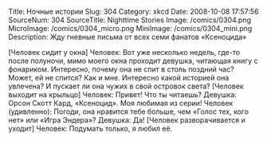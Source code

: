 Title: Ночные истории 
Slug: 304 
Category: xkcd 
Date: 2008-10-08 17:57:56 
SourceNum: 304 
SourceTitle: Nighttime Stories 
Image: /comics/0304.png 
MicroImage: /comics/0304_micro.png 
MiniImage: /comics/0304_mini.png 
Description: Жду гневные письма от всех семи фанатов «Ксеноцида» 

[Человек сидит у окна]
Человек: Вот уже несколько недель, где-то после полуночи, мимо моего окна проходит девушка, читающая книгу с фонариком. Интересно, почему она не спит в столь поздний час?
Может, ей не спится?
Как и мне.
Интересно какой историей она увлечена? 
И пускает ли она чужих в свой островок света?
[Человек выходит на крыльцо]
Человек: Привет! Что ты читаешь?
Девушка: Орсон Скотт Кард, «Ксеноцид». Моя любимая из серии!
Человек (удивленно): Погоди, она нравится тебе больше, чем «Голос тех, кого нет» или «Игра Эндера»?
Девушка: Да!
[Человек разворачивается и уходит] 
Человек: Подумать только, я любил её.